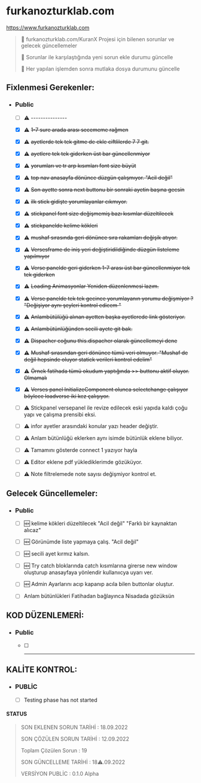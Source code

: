 ﻿# furkanozturklab.com

<https://www.furkanozturklab.com>

> 📝 furkanozturklab.com/KuranX Projesi için bilenen sorunlar ve gelecek güncellemeler
>
> 📝 Sorunlar ile karşılaştığında yeni sorun ekle durumu güncelle
> 
> 📝 Her yapılan işlemden sonra mutlaka dosya durumunu güncelle
>


## Fixlenmesi Gerekenler:


* ### Public 

	* [ ] ⚠️ ---------------

	* [x] ⚠️ ~~1-7 sure arada arası secememe rağmen~~
	* [x] ⚠️ ~~ayetlerde tek tek gitme de ekle ciftlilerde 7 7 git.~~
	* [x] ⚠️ ~~ayetlere tek tek giderken üst bar güncellenmiyor~~
	* [x] ⚠️ ~~yorumları ve tr arp kısımları font size büyüt~~
	* [x] ⚠️ ~~top nav anasayfa dönünce düzgün çalışmıyor. "Acil değil"~~
	* [x] ⚠️ ~~Son ayette sonra next buttonu bir sonraki ayetin başına gecsin~~
	* [x] ⚠️ ~~ilk stick gidişte yorumlayanlar cıkmıyor.~~
	* [x] ⚠️ ~~stickpanel font size değişmemiş bazı kısımlar düzeltilecek~~
	* [x] ⚠️ ~~stickpanelde kelime kökleri~~
	* [x] ⚠️ ~~mushaf sırasında geri dönünce sıra rakamları değişik atıyor.~~
	* [x] ⚠️ ~~Versesframe de iniş yeri değiştiridildiğinde düzgün listeleme yapılmıyor~~
	* [x] ⚠️ ~~Verse panelde geri giderken 1-7 arası üst bar güncellenmiyor tek tek giderken~~
	* [x] ⚠️ ~~Loading Animasyonlar Yeniden düzenlenmesi lazım.~~
	* [x] ⚠️ ~~Verse panelde tek tek gecince yorumlayanın yorumu değişmiyor ? "Değişiyor aynı şeyleri kontrol edicem "~~
    * [x] ⚠️ ~~Anlambütülüğü alınan ayetten başka ayetlerede link gösteriyor.~~
    * [x] ⚠️ ~~Anlambütünlüğünden secili ayete git bak.~~
    * [x] ⚠️ ~~Dispacher coğunu this.dispacher olarak güncellemeyi dene~~
    * [x] ⚠️ ~~Mushaf sırasından geri dönünce tümü veri olmuyor. "Mushaf de değil hepsinde oluyor statick verileri kontrol edelim"~~
    * [x] ⚠️ ~~Örnek fatihada tümü okudum yaptığında >> buttonu aktif oluyor. Olmamalı~~
    * [x] ⚠️ ~~Verses panel InitializeComponent olunca selectchange çalışıyor böylece loadverse iki kez çalışıyor.~~
	* [ ] ⚠️ Stickpanel versepanel ile revize edilecek eski yapıda kaldı çoğu yapı ve çalışma prensibi eksi.
    * [ ] ⚠️ infor ayetler arasındaki konular yazı header değiştir.
    * [ ] ⚠️ Anlam bütünlüğü eklerken aynı isimde bütünlük eklene biliyor.
    * [ ] ⚠️ Tamamını gösterde connect 1 yazıyor hayla
    * [ ] ⚠️ Editor eklene pdf yüklediklerimde gözüküyor.
    * [ ] ⚠️ Note filtrelemede note sayısı değişmiyor kontrol et.


## Gelecek Güncellemeler:

* ### Public
	
	* [ ] 🆕 kelime kökleri düzeltilecek "Acil değil" "Farklı bir kaynaktan alıcaz"
	* [ ] 🆕 Görünümde liste yapmaya çalış.  "Acil değil" 
	* [ ] 🆕 secili ayet kırmız kalsın.
	* [ ] 🆕 Try catch bloklarında catch kısımlarına girerse new window oluşturup anasayfaya yönlendir kullanııcya uyarı ver.
	* [ ] 🆕 Admin Ayarlarını acıp kapanıp acıla bilen buttonlar oluştur.
	* [ ] Anlam bütünlükleri Fatihadan bağlayınca Nisadada gözüksün


## KOD DÜZENLEMERİ:

* ### Public
	
	* [ ] -------------

## KALİTE KONTROL:

* ### PUBLİC
	
	* [ ] Testing phase has not started

#### STATUS 

> SON EKLENEN SORUN TARİHİ : 18.09.2022
>
> SON ÇÖZÜLEN SORUN TARİHİ : 12.09.2022
>
> Toplam Çözülen Sorun : 19
>
> SON GÜNCELLEME TARİHİ : 18⚠️.09.2022
>
> VERSİYON PUBLİC : 0.1.0  Alpha
>

